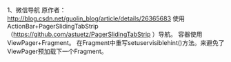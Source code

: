 1、微信导航
原作者：http://blog.csdn.net/guolin_blog/article/details/26365683
使用ActionBar+PagerSlidingTabStrip（https://github.com/astuetz/PagerSlidingTabStrip  ）导航。
容器使用ViewPager+Fragment。
在Fragment中重写setuservisiblehint()方法。来避免了ViewPager预加载下一个Fragment。
